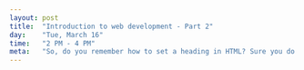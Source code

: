 ```yaml
---
layout: post
title:  "Introduction to web development - Part 2"
day:    "Tue, March 16"
time:   "2 PM - 4 PM"
meta:   "So, do you remember how to set a heading in HTML? Sure you do! During this lecture we review our HTML knowledge and we introduce style with CSS"
---
```




